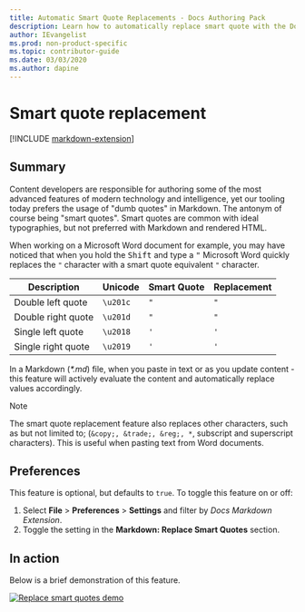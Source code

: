 ```yaml
---
title: Automatic Smart Quote Replacements - Docs Authoring Pack
description: Learn how to automatically replace smart quote with the Docs Authoring Pack, Visual Studio Code extension.
author: IEvangelist
ms.prod: non-product-specific
ms.topic: contributor-guide
ms.date: 03/03/2020
ms.author: dapine
---
```


# Smart quote replacement

[!INCLUDE [markdown-extension](includes/markdown-extension.md)]

## Summary

Content developers are responsible for authoring some of the most advanced features of modern technology and intelligence, yet our tooling today prefers the usage of "dumb quotes" in Markdown. The antonym of course being "smart quotes". Smart quotes are common with ideal typographies, but not preferred with Markdown and rendered HTML.

When working on a Microsoft Word document for example, you may have noticed that when you hold the <kbd>Shift</kbd> and type a <kbd>"</kbd> Microsoft Word quickly replaces the `"` character with a smart quote equivalent `"` character.

| Description        | Unicode  | Smart Quote | Replacement |
|--------------------|----------|-------------|-------------|
| Double left quote  | `\u201c` | `"`         | `"`         |
| Double right quote | `\u201d` | `"`         | `"`         |
| Single left quote  | `\u2018` | `'`         | `'`         |
| Single right quote | `\u2019` | `'`         | `'`         |

In a Markdown (*\*.md*) file, when you paste in text or as you update content - this feature will actively evaluate the content and automatically replace values accordingly.

> [!NOTE]
> The smart quote replacement feature also replaces other characters, such as but not limited to; (`&copy;, &trade;, &reg;, *`, subscript and superscript characters). This is useful when pasting text from Word documents.

## Preferences

This feature is optional, but defaults to `true`. To toggle this feature on or off:

1. Select **File** > **Preferences** > **Settings** and filter by *Docs Markdown Extension*.
1. Toggle the setting in the **Markdown: Replace Smart Quotes** section.

## In action

Below is a brief demonstration of this feature.

[![Replace smart quotes demo](media/replace-smart-quotes.gif)](media/replace-smart-quotes.gif#lightbox)

